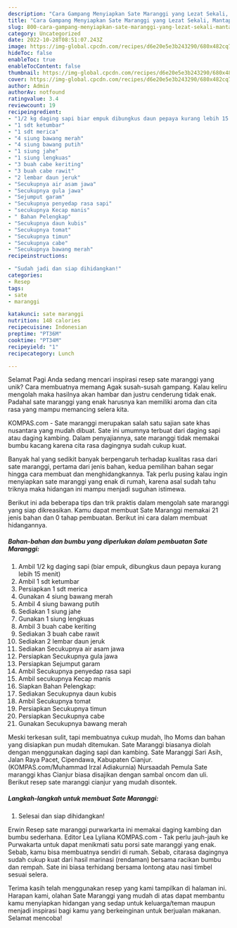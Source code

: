 ```yaml
---
description: "Cara Gampang Menyiapkan Sate Maranggi yang Lezat Sekali, Mantap"
title: "Cara Gampang Menyiapkan Sate Maranggi yang Lezat Sekali, Mantap"
slug: 800-cara-gampang-menyiapkan-sate-maranggi-yang-lezat-sekali-mantap
category: Uncategorized
date: 2022-10-28T08:51:07.243Z
image: https://img-global.cpcdn.com/recipes/d6e20e5e3b243290/680x482cq70/sate-maranggi-foto-resep-utama.jpg
hideToc: false
enableToc: true
enableTocContent: false
thumbnail: https://img-global.cpcdn.com/recipes/d6e20e5e3b243290/680x482cq70/sate-maranggi-foto-resep-utama.jpg
cover: https://img-global.cpcdn.com/recipes/d6e20e5e3b243290/680x482cq70/sate-maranggi-foto-resep-utama.jpg
author: Admin
authorAv: notfound
ratingvalue: 3.4
reviewcount: 19
recipeingredient:
- "1/2 kg daging sapi biar empuk dibungkus daun pepaya kurang lebih 15 menit"
- "1 sdt ketumbar"
- "1 sdt merica"
- "4 siung bawang merah"
- "4 siung bawang putih"
- "1 siung jahe"
- "1 siung lengkuas"
- "3 buah cabe keriting"
- "3 buah cabe rawit"
- "2 lembar daun jeruk"
- "Secukupnya air asam jawa"
- "Secukupnya gula jawa"
- "Sejumput garam"
- "Secukupnya penyedap rasa sapi"
- "secukupnya Kecap manis"
- " Bahan Pelengkap"
- "Secukupnya daun kubis"
- "Secukupnya tomat"
- "Secukupnya timun"
- "Secukupnya cabe"
- "Secukupnya bawang merah"
recipeinstructions:

- "Sudah jadi dan siap dihidangkan!"
categories:
- Resep
tags:
- sate
- maranggi

katakunci: sate maranggi 
nutrition: 148 calories
recipecuisine: Indonesian
preptime: "PT36M"
cooktime: "PT34M"
recipeyield: "1"
recipecategory: Lunch

---
```



Selamat Pagi Anda sedang mencari inspirasi resep sate maranggi yang unik? Cara membuatnya memang Agak susah-susah gampang. Kalau keliru mengolah maka hasilnya akan hambar dan justru cenderung tidak enak. Padahal sate maranggi yang enak harusnya kan memiliki aroma dan cita rasa yang mampu memancing selera kita.


KOMPAS.com - Sate maranggi merupakan salah satu sajian sate khas nusantara yang mudah dibuat. Sate ini umumnya terbuat dari daging sapi atau daging kambing. Dalam penyajiannya, sate maranggi tidak memakai bumbu kacang karena cita rasa dagingnya sudah cukup kuat.

Banyak hal yang sedikit banyak berpengaruh terhadap kualitas rasa dari sate maranggi, pertama dari jenis bahan, kedua pemilihan bahan segar hingga cara membuat dan menghidangkannya. Tak perlu pusing kalau ingin menyiapkan sate maranggi yang enak di rumah, karena asal sudah tahu triknya maka hidangan ini mampu menjadi suguhan istimewa.


Berikut ini ada beberapa tips dan trik praktis dalam mengolah sate maranggi yang siap dikreasikan. Kamu dapat membuat Sate Maranggi memakai 21 jenis bahan dan 0 tahap pembuatan. Berikut ini cara dalam membuat hidangannya.

<!--inarticleads1-->

##### Bahan-bahan dan bumbu yang diperlukan dalam pembuatan Sate Maranggi:

1. Ambil 1/2 kg daging sapi (biar empuk, dibungkus daun pepaya kurang lebih 15 menit)
1. Ambil 1 sdt ketumbar
1. Persiapkan 1 sdt merica
1. Gunakan 4 siung bawang merah
1. Ambil 4 siung bawang putih
1. Sediakan 1 siung jahe
1. Gunakan 1 siung lengkuas
1. Ambil 3 buah cabe keriting
1. Sediakan 3 buah cabe rawit
1. Sediakan 2 lembar daun jeruk
1. Sediakan Secukupnya air asam jawa
1. Persiapkan Secukupnya gula jawa
1. Persiapkan Sejumput garam
1. Ambil Secukupnya penyedap rasa sapi
1. Ambil secukupnya Kecap manis
1. Siapkan  Bahan Pelengkap:
1. Sediakan Secukupnya daun kubis
1. Ambil Secukupnya tomat
1. Persiapkan Secukupnya timun
1. Persiapkan Secukupnya cabe
1. Gunakan Secukupnya bawang merah


Meski terkesan sulit, tapi membuatnya cukup mudah, lho Moms dan bahan yang disiapkan pun mudah ditemukan. Sate Maranggi biasanya diolah dengan menggunakan daging sapi dan kambing. Sate Maranggi Sari Asih, Jalan Raya Pacet, Cipendawa, Kabupaten Cianjur. (KOMPAS.com/Muhammad Irzal Adiakurnia) Nursaadah Pemula Sate maranggi khas Cianjur biasa disajikan dengan sambal oncom dan uli. Berikut resep sate maranggi cianjur yang mudah disontek. 

<!--inarticleads2-->

##### Langkah-langkah untuk membuat Sate Maranggi:


1. Selesai dan siap dihidangkan!

Erwin Resep sate maranggi purwarkarta ini memakai daging kambing dan bumbu sederhana. Editor Lea Lyliana KOMPAS.com - Tak perlu jauh-jauh ke Purwakarta untuk dapat menikmati satu porsi sate maranggi yang enak. Sebab, kamu bisa membuatnya sendiri di rumah. Sebab, citarasa dagingnya sudah cukup kuat dari hasil marinasi (rendaman) bersama racikan bumbu dan rempah. Sate ini biasa terhidang bersama lontong atau nasi timbel sesuai selera. 

Terima kasih telah menggunakan resep yang kami tampilkan di halaman ini. Harapan kami, olahan Sate Maranggi yang mudah di atas dapat membantu kamu menyiapkan hidangan yang sedap untuk keluarga/teman maupun menjadi inspirasi bagi kamu yang berkeinginan untuk berjualan makanan. Selamat mencoba!

